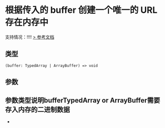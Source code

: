 # 根据传入的 buffer 创建一个唯一的 URL 存在内存中
支持情况：!!!!
[> 参考文档
](https://developers.weixin.qq.com/miniprogram/dev/api/storage/wx.createBufferURL.html)
## 类型[​](createBufferURL.html#类型)
```tsx
(buffer: TypedArray | ArrayBuffer) => void
```

## 参数[​](createBufferURL.html#参数)
参数类型说明bufferTypedArray or ArrayBuffer需要存入内存的二进制数据
- 
-
